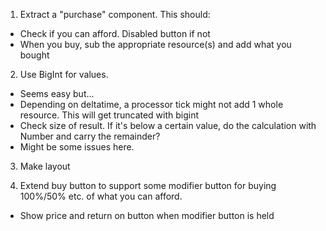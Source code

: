 1. Extract a "purchase" component. This should:
 * Check if you can afford. Disabled button if not
 * When you buy, sub the appropriate resource(s) and add what you bought

2. Use BigInt for values.
 * Seems easy but...
 * Depending on deltatime, a processor tick might not add 1 whole resource. This will get truncated with bigint
 * Check size of result. If it's below a certain value, do the calculation with Number and carry the remainder?
 * Might be some issues here.

3. Make layout

4. Extend buy button to support some modifier button for buying 100%/50% etc. of what you can afford.
 * Show price and return on button when modifier button is held
 